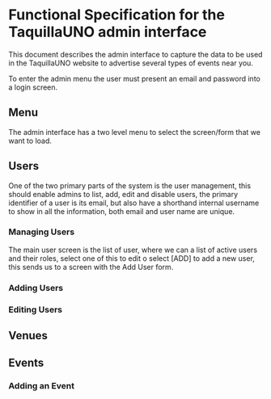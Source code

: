 # Functional Specification for the TaquillaUNO admin interface

This document describes the admin interface to capture the data to be
used in the TaquillaUNO website to advertise several types of events near
you.

To enter the admin menu the user must present an email and password into a
login screen.

## Menu

The admin interface has a two level menu to select the screen/form that we want
to load.

## Users

One of the two primary parts of the system is the user management, this should
enable admins to list, add, edit and disable users, the primary identifier of a
user is its email, but also have a shorthand internal username to show in all
the information, both email and user name are unique.

### Managing Users

The main user screen is the list of user, where we can a list of active users
and their roles, select one of this to edit o select [ADD] to add a new user,
this sends us to a screen with the Add User form.

### Adding Users

### Editing Users

## Venues

## Events

### Adding an Event

